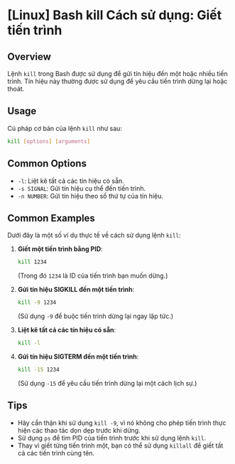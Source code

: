 # [Linux] Bash kill Cách sử dụng: Giết tiến trình

## Overview
Lệnh `kill` trong Bash được sử dụng để gửi tín hiệu đến một hoặc nhiều tiến trình. Tín hiệu này thường được sử dụng để yêu cầu tiến trình dừng lại hoặc thoát.

## Usage
Cú pháp cơ bản của lệnh `kill` như sau:

```bash
kill [options] [arguments]
```

## Common Options
- `-l`: Liệt kê tất cả các tín hiệu có sẵn.
- `-s SIGNAL`: Gửi tín hiệu cụ thể đến tiến trình.
- `-n NUMBER`: Gửi tín hiệu theo số thứ tự của tín hiệu.

## Common Examples
Dưới đây là một số ví dụ thực tế về cách sử dụng lệnh `kill`:

1. **Giết một tiến trình bằng PID**:
   ```bash
   kill 1234
   ```
   (Trong đó `1234` là ID của tiến trình bạn muốn dừng.)

2. **Gửi tín hiệu SIGKILL đến một tiến trình**:
   ```bash
   kill -9 1234
   ```
   (Sử dụng `-9` để buộc tiến trình dừng lại ngay lập tức.)

3. **Liệt kê tất cả các tín hiệu có sẵn**:
   ```bash
   kill -l
   ```

4. **Gửi tín hiệu SIGTERM đến một tiến trình**:
   ```bash
   kill -15 1234
   ```
   (Sử dụng `-15` để yêu cầu tiến trình dừng lại một cách lịch sự.)

## Tips
- Hãy cẩn thận khi sử dụng `kill -9`, vì nó không cho phép tiến trình thực hiện các thao tác dọn dẹp trước khi dừng.
- Sử dụng `ps` để tìm PID của tiến trình trước khi sử dụng lệnh `kill`.
- Thay vì giết từng tiến trình một, bạn có thể sử dụng `killall` để giết tất cả các tiến trình cùng tên.